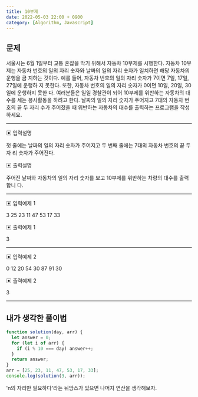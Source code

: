 ```yaml
---
title: 10부제
date: 2022-05-03 22:00 + 0900
category: [Algorithm, Javascript]
---
```


## 문제

서울시는 6월 1일부터 교통 혼잡을 막기 위해서 자동차 10부제를 시행한다. 자동차 10부제는
자동차 번호의 일의 자리 숫자와 날짜의 일의 자리 숫자가 일치하면 해당 자동차의 운행을 금
지하는 것이다. 예를 들어, 자동차 번호의 일의 자리 숫자가 7이면 7일, 17일, 27일에 운행하
지 못한다. 또한, 자동차 번호의 일의 자리 숫자가 0이면 10일, 20일, 30일에 운행하지 못한
다.
여러분들은 일일 경찰관이 되어 10부제를 위반하는 자동차의 대수를 세는 봉사활동을 하려고
한다. 날짜의 일의 자리 숫자가 주어지고 7대의 자동차 번호의 끝 두 자리 수가 주어졌을 때
위반하는 자동차의 대수를 출력하는 프로그램을 작성하세요.

<hr>

▣ 입력설명

첫 줄에는 날짜의 일의 자리 숫자가 주어지고 두 번째 줄에는 7대의 자동차 번호의 끝 두 자
리 숫자가 주어진다.

▣ 출력설명

주어진 날짜와 자동차의 일의 자리 숫자를 보고 10부제를 위반하는 차량의 대수를 출력합니
다.

<hr>

▣ 입력예제 1

3
25 23 11 47 53 17 33

▣ 출력예제 1

3

<hr>

▣ 입력예제 2

0
12 20 54 30 87 91 30

▣ 출력예제 2

3

<hr>

## 내가 생각한 풀이법

```js
function solution(day, arr) {
  let answer = 0;
  for (let i of arr) {
    if (i % 10 === day) answer++;
  }
  return answer;
}
arr = [25, 23, 11, 47, 53, 17, 33];
console.log(solution(3, arr));
```

'n의 자리만 필요하다'라는 뉘앙스가 있으면 나머지 연산을 생각해보자.
